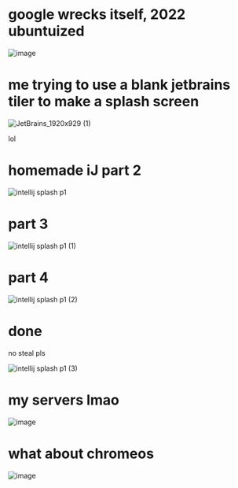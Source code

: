 # google wrecks itself, 2022 ubuntuized
![image](https://user-images.githubusercontent.com/67127399/162340394-c4e03d4f-eedb-49c6-b199-a1af01ec75a6.png)

# me trying to use a blank jetbrains tiler to make a splash screen
![JetBrains_1920x929 (1)](https://user-images.githubusercontent.com/67127399/162596156-b281d1e1-d400-499f-b138-f66ee3971780.png)

lol

# homemade iJ part 2
![intellij splash p1](https://user-images.githubusercontent.com/67127399/162596686-8316de87-74da-4c51-b2f9-3f1a409e5b19.png)

# part 3
![intellij splash p1 (1)](https://user-images.githubusercontent.com/67127399/162596690-b50da4aa-2b04-4fb3-b531-f3984701bbd2.png)

# part 4
![intellij splash p1 (2)](https://user-images.githubusercontent.com/67127399/162596731-b5bc55ee-e359-47eb-9417-acea87ccc0a9.png)

# done
no steal pls

![intellij splash p1 (3)](https://user-images.githubusercontent.com/67127399/162596872-f7a5056d-cbc7-454c-9eaf-35db5df4624f.png)

# my servers lmao
![image](https://user-images.githubusercontent.com/67127399/163188427-f2040d32-fce5-47cf-9b2f-abde3fd1b018.png)

# what about chromeos
![image](https://user-images.githubusercontent.com/67127399/166498333-d5799db8-6d27-448b-9e63-c6bfda907812.png)
